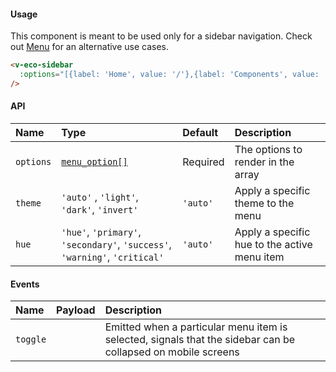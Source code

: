 #### Usage

This component is meant to be used only for a sidebar navigation. Check out [Menu](/components/action/menu) for an alternative use cases.

```html
<v-eco-sidebar
  :options="[{label: 'Home', value: '/'},{label: 'Components', value: '/components', children: [{label:'hello'}]}]"
/>
```

#### API

| Name      | Type                                                                        | Default  | Description                                  |
| :-------- | :-------------------------------------------------------------------------- | :------- | :------------------------------------------- |
| `options` | [`menu_option[]`](/guide/types)                                             | Required | The options to render in the array           |
| `theme`   | `'auto'` , `'light'`, `'dark'`, `'invert'`                                  | `'auto'` | Apply a specific theme to the menu           |
| `hue`     | `'hue'`, `'primary'`, `'secondary'`, `'success'`, `'warning'`, `'critical'` | `'auto'` | Apply a specific hue to the active menu item |

#### Events

| Name     | Payload | Description                                                                                                  |
| :------- | :------ | :----------------------------------------------------------------------------------------------------------- |
| `toggle` |         | Emitted when a particular menu item is selected, signals that the sidebar can be collapsed on mobile screens |
